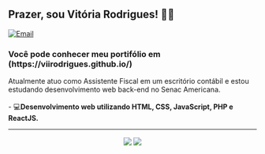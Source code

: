 <h2>Prazer, sou Vitória Rodrigues! 👩‍🎓 </h2>

[![Email](https://img.shields.io/badge/-Outlook-blue?style=flat&logo=Mail&logoColor=white)](mailto:vitoriarod.rod@gmail.com)
<h3>Você pode conhecer meu portifólio em (https://viirodrigues.github.io/)</h3>
Atualmente atuo como Assistente Fiscal em um escritório contábil e estou estudando desenvolvimento web back-end no Senac Americana.
<br><br>
- 💻<b>Desenvolvimento web utilizando HTML, CSS, JavaScript, PHP e ReactJS.</b>


<hr>
<p align="center"> 
  <img align="center" src="https://github-readme-stats.vercel.app/api?username=viirodrigues&show_icons=true&layout=compact" />


<img align="center" src="https://github-readme-stats.vercel.app/api/top-langs/?username=viirodrigues&show_icons=true&layout=compact" />
</p>
